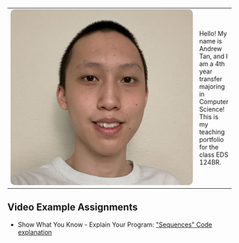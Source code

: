 <table>
<tr>
<td width="450">
  <img src="Images/ID_image_downsized.jpg" alt="Profile" width="450" style="border-radius:10px;">
</td>
<td>
  Hello! My name is Andrew Tan, and I am a 4th year transfer majoring in Computer Science! This is my teaching portfolio for the class EDS 124BR.
</td>
</tr>
</table>

## Video Example Assignments 
- Show What You Know - Explain Your Program: ["Sequences" Code explanation](https://www.youtube.com/watch?v=MnFG8rBwrQA)
